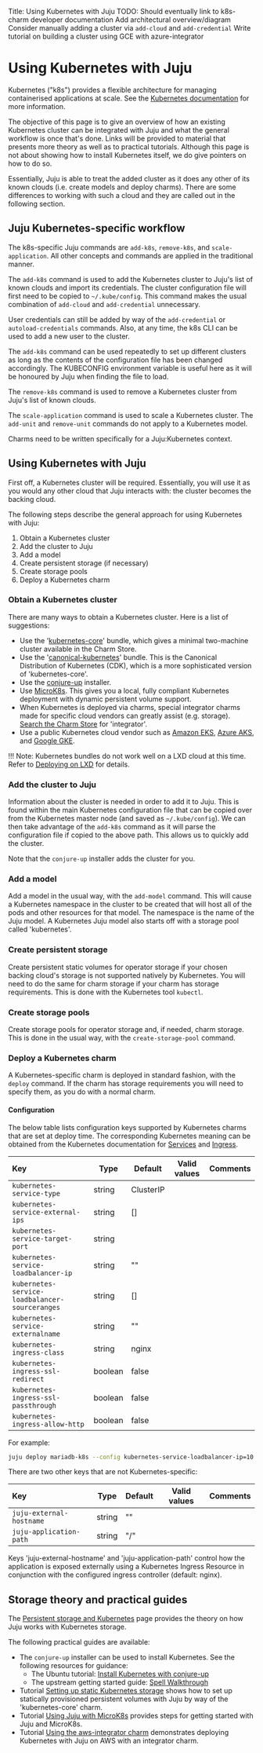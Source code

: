 Title: Using Kubernetes with Juju
TODO:  Should eventually link to k8s-charm developer documentation
       Add architectural overview/diagram
       Consider manually adding a cluster via `add-cloud` and `add-credential`
       Write tutorial on building a cluster using GCE with azure-integrator

# Using Kubernetes with Juju

Kubernetes ("k8s") provides a flexible architecture for managing containerised
applications at scale. See the
[Kubernetes documentation][upstream-kubernetes-docs] for more information.

The objective of this page is to give an overview of how an existing Kubernetes
cluster can be integrated with Juju and what the general workflow is once
that's done. Links will be provided to material that presents more theory as
well as to practical tutorials. Although this page is not about showing how to
install Kubernetes itself, we do give pointers on how to do so.

Essentially, Juju is able to treat the added cluster as it does any other of
its known clouds (i.e. create models and deploy charms). There are some
differences to working with such a cloud and they are called out in the
following section.

## Juju Kubernetes-specific workflow

The k8s-specific Juju commands are `add-k8s`, `remove-k8s`, and
`scale-application`. All other concepts and commands are applied in the
traditional manner.

The `add-k8s` command is used to add the Kubernetes cluster to Juju's list of
known clouds and import its credentials. The cluster configuration file will
first need to be copied to `~/.kube/config`. This command makes the usual
combination of `add-cloud` and `add-credential` unnecessary.

User credentials can still be added by way of the `add-credential` or
`autoload-credentials` commands. Also, at any time, the k8s CLI can be used to
add a new user to the cluster.

The `add-k8s` command can be used repeatedly to set up different clusters as
long as the contents of the configuration file has been changed accordingly.
The KUBECONFIG environment variable is useful here as it will be honoured by
Juju when finding the file to load.

The `remove-k8s` command is used to remove a Kubernetes cluster from Juju's
list of known clouds.

The `scale-application` command is used to scale a Kubernetes cluster. The
`add-unit` and `remove-unit` commands do not apply to a Kubernetes model.

Charms need to be written specifically for a Juju:Kubernetes context.

## Using Kubernetes with Juju

First off, a Kubernetes cluster will be required. Essentially, you will use it
as you would any other cloud that Juju interacts with: the cluster becomes the
backing cloud.

The following steps describe the general approach for using Kubernetes with
Juju:

 1. Obtain a Kubernetes cluster
 1. Add the cluster to Juju
 1. Add a model
 1. Create persistent storage (if necessary)
 1. Create storage pools
 1. Deploy a Kubernetes charm

### Obtain a Kubernetes cluster

There are many ways to obtain a Kubernetes cluster. Here is a list of
suggestions:

 - Use the '[kubernetes-core][charm-kc]' bundle, which gives a minimal
   two-machine cluster available in the Charm Store.
 - Use the '[canonical-kubernetes][charm-cdk]' bundle. This is the Canonical
   Distribution of Kubernetes (CDK), which is a more sophisticated version of
   'kubernetes-core'.
 - Use the [conjure-up][upstream-conjure-up] installer.
 - Use [MicroK8s][upstream-microk8s]. This gives you a local, fully compliant
   Kubernetes deployment with dynamic persistent volume support.
 - When Kubernetes is deployed via charms, special integrator charms made for
   specific cloud vendors can greatly assist (e.g. storage).
   [Search the Charm Store][charm-store-integrator] for 'integrator'.
 - Use a public Kubernetes cloud vendor such as
   [Amazon EKS][upstream-eks-kubernetes],
   [Azure AKS][upstream-aks-kubernetes], and
   [Google GKE][upstream-gke-kubernetes].

!!! Note:
    Kubernetes bundles do not work well on a LXD cloud at this time. Refer to 
    [Deploying on LXD][kubernetes-deploying-on-lxd] for details.

### Add the cluster to Juju

Information about the cluster is needed in order to add it to Juju. This is
found within the main Kubernetes configuration file that can be copied over
from the Kubernetes master node (and saved as `~/.kube/config`). We can then
take advantage of the `add-k8s` command as it will parse the configuration file
if copied to the above path. This allows us to quickly add the cluster.

Note that the `conjure-up` installer adds the cluster for you.

### Add a model

Add a model in the usual way, with the `add-model` command. This will cause a
Kubernetes namespace in the cluster to be created that will host all of the
pods and other resources for that model. The namespace is the name of the Juju
model. A Kubernetes Juju model also starts off with a storage pool called
'kubernetes'.

### Create persistent storage

Create persistent static volumes for operator storage if your chosen backing
cloud's storage is not supported natively by Kubernetes. You will need to do
the same for charm storage if your charm has storage requirements. This is done
with the Kubernetes tool `kubectl`.

### Create storage pools

Create storage pools for operator storage and, if needed, charm storage. This
is done in the usual way, with the `create-storage-pool` command.

### Deploy a Kubernetes charm

A Kubernetes-specific charm is deployed in standard fashion, with the `deploy`
command. If the charm has storage requirements you will need to specify them,
as you do with a normal charm.

#### Configuration

The below table lists configuration keys supported by Kubernetes charms that
are set at deploy time. The corresponding Kubernetes meaning can be obtained
from the Kubernetes documentation for
[Services][upstream-kubernetes-docs-service] and
[Ingress][upstream-kubernetes-docs-ingress].

| Key                        			| Type    | Default 	     | Valid values | Comments                     |
|:----------------------------------------------|---------|------------------|--------------|:-----------------------------|
`kubernetes-service-type`			| string  | ClusterIP 	     |		    |
`kubernetes-service-external-ips`		| string  | []		     |		    |
`kubernetes-service-target-port`		| string  | <container port> |		    |
`kubernetes-service-loadbalancer-ip` 		| string  | ""		     |		    |
`kubernetes-service-loadbalancer-sourceranges`	| string  | []		     |		    |
`kubernetes-service-externalname`		| string  | ""		     |		    |
`kubernetes-ingress-class`			| string  | nginx	     |		    |
`kubernetes-ingress-ssl-redirect`		| boolean | false	     |		    |
`kubernetes-ingress-ssl-passthrough`		| boolean | false	     |		    |
`kubernetes-ingress-allow-http`			| boolean | false	     |		    |

For example:

```bash
juju deploy mariadb-k8s --config kubernetes-service-loadbalancer-ip=10.1.1.1
```

There are two other keys that are not Kubernetes-specific:

| Key                        			| Type    | Default 	     | Valid values | Comments                     |
|:----------------------------------------------|---------|------------------|--------------|:-----------------------------|
`juju-external-hostname`			| string  | ""   	     |              |
`juju-application-path` 			| string  | "/"		     |              |

Keys 'juju-external-hostname' and 'juju-application-path' control how the
application is exposed externally using a Kubernetes Ingress Resource in
conjunction with the configured ingress controller (default: nginx).

## Storage theory and practical guides

The [Persistent storage and Kubernetes][charms-storage-k8s] page provides the
theory on how Juju works with Kubernetes storage.

The following practical guides are available:

 - The `conjure-up` installer can be used to install Kubernetes. See the
   following resources for guidance:
     - The Ubuntu tutorial:
       [Install Kubernetes with conjure-up][ubuntu-tutorial_install-kubernetes-with-conjure-up]
     - The upstream getting started guide:
       [Spell Walkthrough][upstream-conjure-up-guide]
 - Tutorial [Setting up static Kubernetes storage][tutorial-k8s-static-pv]
   shows how to set up statically provisioned persistent volumes with Juju by
   way of the 'kubernetes-core' charm.
 - Tutorial [Using Juju with MicroK8s][tutorial-microk8s] provides steps for
   getting started with Juju and MicroK8s.
 - Tutorial [Using the aws-integrator charm][tutorial-k8s-aws] demonstrates
   deploying Kubernetes with Juju on AWS with an integrator charm.


<!-- LINKS -->

[charm-cdk]: https://jujucharms.com/canonical-kubernetes/
[charm-kc]: https://jujucharms.com/kubernetes-core/
[ubuntu-tutorial_install-kubernetes-with-conjure-up]: https://tutorials.ubuntu.com/tutorial/install-kubernetes-with-conjure-up#0
[charm-store-integrator]: https://jujucharms.com/q/integrator
[charms-storage-k8s]: ./charms-storage-k8s.md
[tutorial-microk8s]: ./tutorial-microk8s.md
[tutorial-k8s-static-pv]: ./tutorial-k8s-static-pv.md
[tutorial-k8s-aws]: ./tutorial-k8s-aws.md
[kubernetes-deploying-on-lxd]: https://github.com/juju-solutions/bundle-canonical-kubernetes/wiki/Deploying-on-LXD

[upstream-kubernetes-docs]: https://kubernetes.io/docs
[upstream-kubernetes-docs-service]: https://kubernetes.io/docs/concepts/services-networking/service/
[upstream-kubernetes-docs-ingress]: https://kubernetes.io/docs/concepts/services-networking/ingress/
[upstream-eks-kubernetes]: https://aws.amazon.com/eks/
[upstream-aks-kubernetes]: https://azure.microsoft.com/en-us/services/kubernetes-service/
[upstream-gke-kubernetes]: https://cloud.google.com/kubernetes-engine/
[upstream-microk8s]: https://microk8s.io
[upstream-conjure-up]: https://conjure-up.io/
[upstream-conjure-up-guide]: https://docs.conjure-up.io/stable/en/walkthrough
